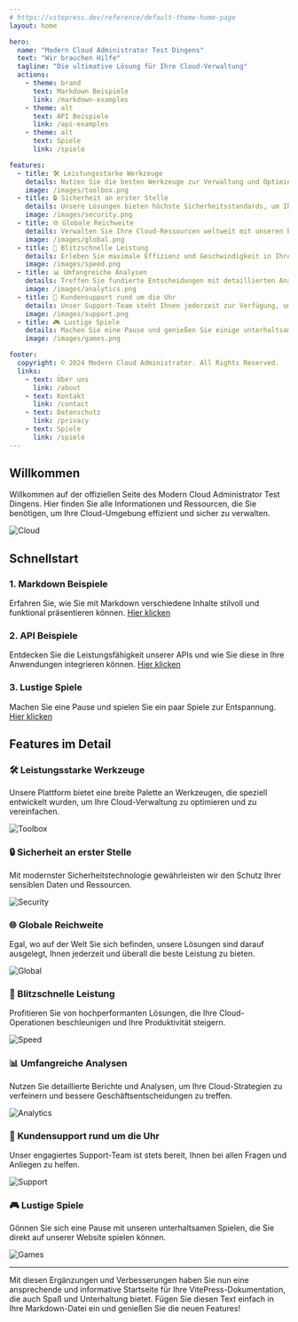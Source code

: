 ```yaml
---
# https://vitepress.dev/reference/default-theme-home-page
layout: home

hero:
  name: "Modern Cloud Administrator Test Dingens"
  text: "Wir brauchen Hilfe"
  tagline: "Die ultimative Lösung für Ihre Cloud-Verwaltung"
  actions:
    - theme: brand
      text: Markdown Beispiele
      link: /markdown-examples
    - theme: alt
      text: API Beispiele
      link: /api-examples
    - theme: alt
      text: Spiele
      link: /spiele

features:
  - title: 🛠️ Leistungsstarke Werkzeuge
    details: Nutzen Sie die besten Werkzeuge zur Verwaltung und Optimierung Ihrer Cloud-Infrastruktur.
    image: /images/toolbox.png
  - title: 🔒 Sicherheit an erster Stelle
    details: Unsere Lösungen bieten höchste Sicherheitsstandards, um Ihre Daten zu schützen.
    image: /images/security.png
  - title: 🌐 Globale Reichweite
    details: Verwalten Sie Ihre Cloud-Ressourcen weltweit mit unseren benutzerfreundlichen Tools.
    image: /images/global.png
  - title: 🚀 Blitzschnelle Leistung
    details: Erleben Sie maximale Effizienz und Geschwindigkeit in Ihren Cloud-Operationen.
    image: /images/speed.png
  - title: 📊 Umfangreiche Analysen
    details: Treffen Sie fundierte Entscheidungen mit detaillierten Analysen und Berichten.
    image: /images/analytics.png
  - title: 🤝 Kundensupport rund um die Uhr
    details: Unser Support-Team steht Ihnen jederzeit zur Verfügung, um Ihre Fragen zu beantworten.
    image: /images/support.png
  - title: 🎮 Lustige Spiele
    details: Machen Sie eine Pause und genießen Sie einige unterhaltsame Spiele.
    image: /images/games.png

footer:
  copyright: © 2024 Modern Cloud Administrator. All Rights Reserved.
  links:
    - text: Über uns
      link: /about
    - text: Kontakt
      link: /contact
    - text: Datenschutz
      link: /privacy
    - text: Spiele
      link: /spiele
---
```


## Willkommen

Willkommen auf der offiziellen Seite des Modern Cloud Administrator Test Dingens. Hier finden Sie alle Informationen und Ressourcen, die Sie benötigen, um Ihre Cloud-Umgebung effizient und sicher zu verwalten.

![Cloud](https://example.com/images/cloud.jpg)

## Schnellstart

### 1. Markdown Beispiele

Erfahren Sie, wie Sie mit Markdown verschiedene Inhalte stilvoll und funktional präsentieren können. [Hier klicken](/markdown-examples)

### 2. API Beispiele

Entdecken Sie die Leistungsfähigkeit unserer APIs und wie Sie diese in Ihre Anwendungen integrieren können. [Hier klicken](/api-examples)

### 3. Lustige Spiele

Machen Sie eine Pause und spielen Sie ein paar Spiele zur Entspannung. [Hier klicken](/spiele)

## Features im Detail

### 🛠️ Leistungsstarke Werkzeuge

Unsere Plattform bietet eine breite Palette an Werkzeugen, die speziell entwickelt wurden, um Ihre Cloud-Verwaltung zu optimieren und zu vereinfachen.

![Toolbox](https://example.com/images/toolbox.png)

### 🔒 Sicherheit an erster Stelle

Mit modernster Sicherheitstechnologie gewährleisten wir den Schutz Ihrer sensiblen Daten und Ressourcen.

![Security](https://example.com/images/security.png)

### 🌐 Globale Reichweite

Egal, wo auf der Welt Sie sich befinden, unsere Lösungen sind darauf ausgelegt, Ihnen jederzeit und überall die beste Leistung zu bieten.

![Global](https://example.com/images/global.png)

### 🚀 Blitzschnelle Leistung

Profitieren Sie von hochperformanten Lösungen, die Ihre Cloud-Operationen beschleunigen und Ihre Produktivität steigern.

![Speed](https://example.com/images/speed.png)

### 📊 Umfangreiche Analysen

Nutzen Sie detaillierte Berichte und Analysen, um Ihre Cloud-Strategien zu verfeinern und bessere Geschäftsentscheidungen zu treffen.

![Analytics](https://example.com/images/analytics.png)

### 🤝 Kundensupport rund um die Uhr

Unser engagiertes Support-Team ist stets bereit, Ihnen bei allen Fragen und Anliegen zu helfen.

![Support](https://example.com/images/support.png)

### 🎮 Lustige Spiele

Gönnen Sie sich eine Pause mit unseren unterhaltsamen Spielen, die Sie direkt auf unserer Website spielen können.

![Games](https://example.com/images/games.png)

---

Mit diesen Ergänzungen und Verbesserungen haben Sie nun eine ansprechende und informative Startseite für Ihre VitePress-Dokumentation, die auch Spaß und Unterhaltung bietet. Fügen Sie diesen Text einfach in Ihre Markdown-Datei ein und genießen Sie die neuen Features!
